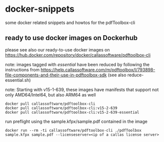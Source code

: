 # docker-snippets
some docker related snippets and howtos for the pdfToolbox-cli

## ready to use docker images on Dockerhub
please see also our ready-to-use docker images on https://hub.docker.com/repository/docker/callassoftware/pdftoolbox-cli

note: images tagged with _essential_ have been reduced by following the instructions from https://help.callassoftware.com/m/pdftoolbox/l/793898-file-components-and-their-use-in-pdftoolbox-sdk⁠ (see also reduce-essential.sh)

note: Starting with v15-1-639, these images have manifests that support not only AMD64/Intel64, but also ARM64 as well
```
docker pull callassoftware/pdftoolbox-cli
docker pull callassoftware/pdftoolbox-cli:v15-2-639
docker pull callassoftware/pdftoolbox-cli:v15-2-639-essential
```
run preflight using the sample.kfpx/sample.pdf contained in the image
```
docker run --rm -ti callassoftware/pdftoolbox-cli ./pdfToolbox sample.kfpx sample.pdf --licenseserver=<ip of a callas license server>
```

